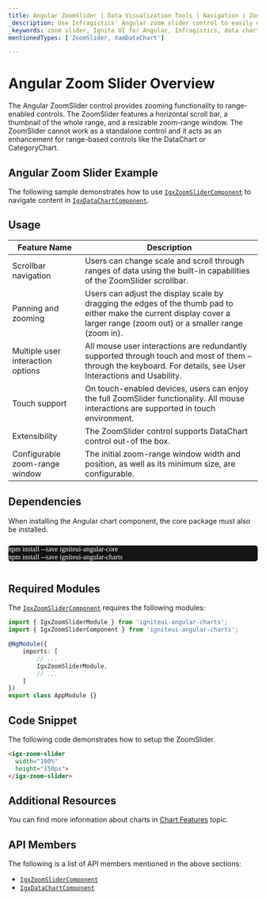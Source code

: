 ```yaml
---
title: Angular ZoomSlider | Data Visualization Tools | Navigation | Zooming | DataChart | Data Binding | Infragistics
_description: Use Infragistics' Angular zoom slider control to easily display a subset of data with two handles representing minimum and maximum values. Improve your data visualization with Ignite UI for Angular zoom slider!
_keywords: zoom slider, Ignite UI for Angular, Infragistics, data chart
mentionedTypes: ['ZoomSlider, XamDataChart']

---
```


# Angular Zoom Slider Overview

The Angular ZoomSlider control provides zooming functionality to range-enabled controls. The ZoomSlider features a horizontal scroll bar, a thumbnail of the whole range, and a resizable zoom-range window. The ZoomSlider cannot work as a standalone control and it acts as an enhancement for range-based controls like the DataChart or CategoryChart.

## Angular Zoom Slider Example

The following sample demonstrates how to use [`IgxZoomSliderComponent`]({environment:dvApiBaseUrl}/products/ignite-ui-angular/api/docs/typescript/latest/classes/igxzoomslidercomponent.html) to navigate content in [`IgxDataChartComponent`]({environment:dvApiBaseUrl}/products/ignite-ui-angular/api/docs/typescript/latest/classes/igxdatachartcomponent.html).

<code-view style="height: 600px"
           data-demos-base-url="{environment:dvDemosBaseUrl}"
           iframe-src="{environment:dvDemosBaseUrl}/charts/zoomslider-overview"
           alt="Angular Zoom Slider Example"
           github-src="charts/zoomslider/overview">
</code-view>

<div class="divider--half"></div>

## Usage

| Feature Name                      | Description                                                                                                                                                                |
| --------------------------------- | -------------------------------------------------------------------------------------------------------------------------------------------------------------------------- |
| Scrollbar navigation              | Users can change scale and scroll through ranges of data using the built-in capabilities of the ZoomSlider scrollbar.                                                      |
| Panning and zooming               | Users can adjust the display scale by dragging the edges of the thumb pad to either make the current display cover a larger range (zoom out) or a smaller range (zoom in). |
| Multiple user interaction options | All mouse user interactions are redundantly supported through touch and most of them – through the keyboard. For details, see User Interactions and Usability.             |
| Touch support                     | On touch-enabled devices, users can enjoy the full ZoomSlider functionality. All mouse interactions are supported in touch environment.                                    |
| Extensibility                     | The ZoomSlider control supports DataChart control out-of the box.                                                                                                          |
| Configurable zoom-range window    | The initial zoom-range window width and position, as well as its minimum size, are configurable.                                                                           |

<!-- Angular, React, WebComponents -->

## Dependencies

When installing the Angular chart component, the core package must also be installed.

<pre style="background:#141414;color:white;display:inline-block;padding:16x;margin-top:10px;font-family:'Consolas';border-radius:5px;width:100%">
npm install --save igniteui-angular-core
npm install --save igniteui-angular-charts
</pre>

<!-- end: Angular, React, WebComponents -->

## Required Modules

The [`IgxZoomSliderComponent`]({environment:dvApiBaseUrl}/products/ignite-ui-angular/api/docs/typescript/latest/classes/igxzoomslidercomponent.html) requires the following modules:

```ts
import { IgxZoomSliderModule } from 'igniteui-angular-charts';
import { IgxZoomSliderComponent } from 'igniteui-angular-charts';

@NgModule({
    imports: [
        // ...
        IgxZoomSliderModule,
        // ...
    ]
})
export class AppModule {}
```

## Code Snippet

The following code demonstrates how to setup the ZoomSlider.

```html
<igx-zoom-slider
  width="100%"
  height="150px">
</igx-zoom-slider>
```

<div class="divider--half"></div>

## Additional Resources

You can find more information about charts in [Chart Features](charts/chart-features.md) topic.

## API Members

The following is a list of API members mentioned in the above sections:

-   [`IgxZoomSliderComponent`]({environment:dvApiBaseUrl}/products/ignite-ui-angular/api/docs/typescript/latest/classes/igxzoomslidercomponent.html)
-   [`IgxDataChartComponent`]({environment:dvApiBaseUrl}/products/ignite-ui-angular/api/docs/typescript/latest/classes/igxdatachartcomponent.html)
